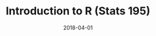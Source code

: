 ---
title: "Introduction to R (Stats 195)"
collection: teaching
type: "Undergraduate course"
permalink: /teaching/2018-spring
venue: "Stanford University"
date: 2018-04-01
location: "Stanford, CA"
---
